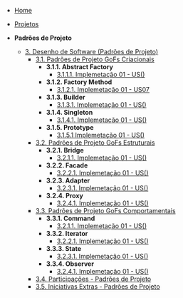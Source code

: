 <!-- docs/_sidebar.md -->

- [Home](README.md)
- [Projetos](Projeto/Projeto.md)

- **Padrões de Projeto**
  - [3. Desenho de Software (Padrões de Projeto)](PadroesDeProjeto/3.PadroesDeProjeto.md)
    - [3.1. Padrões de Projeto GoFs Criacionais](PadroesDeProjeto/3.1.GoFsCriacionais.md)
       - **3.1.1. Abstract Factory**
          - [3.1.1.1. Implemetação 01 - US()](README.md)
       - **3.1.2. Factory Method**
          - [3.1.2.1. Implemetação 01 - US07](README.md)
       - **3.1.3. Builder**
          - [3.1.3.1. Implemetação 01 - US()](README.md)
       - **3.1.4. Singleton**
          - [3.1.4.1. Implemetação 01 - US()](README.md)
       - **3.1.5. Prototype**
          - [3.1.5.1 Implemetação 01 - US()](README.md)
    - [3.2. Padrões de Projeto GoFs Estruturais](PadroesDeProjeto/3.2.GoFsEstruturais.md)
       - **3.2.1. Bridge**
          - [3.2.1.1. Implemetação 01 - US()](README.md)
       - **3.2.2. Facade**
          - [3.2.2.1. Implemetação 01 - US()](README.md)
       - **3.2.3. Adapter**
          - [3.2.3.1. Implemetação 01 - US()](README.md)
       - **3.2.4. Proxy**
          - [3.2.4.1. Implemetação 01 - US()](README.md)
    - [3.3. Padrões de Projeto GoFs Comportamentais](PadroesDeProjeto/3.3.GoFsComportamentais.md)
       - **3.3.1. Command**
          - [3.2.1.1. Implemetação 01 - US()](README.md)
       - **3.3.2. Iterator**
          - [3.2.2.1. Implemetação 01 - US()](README.md)
       - **3.3.3. State**
          - [3.2.3.1. Implemetação 01 - US()](README.md)
       - **3.3.4. Observer**
          - [3.2.4.1. Implemetação 01 - US()](README.md)
    - [3.4. Participações - Padrões de Projeto](PadroesDeProjeto/3.4.ParticipacoesPadroes.md)
    - [3.5. Iniciativas Extras - Padrões de Projeto](PadroesDeProjeto/3.5.IniciativasExtras.md)
      
